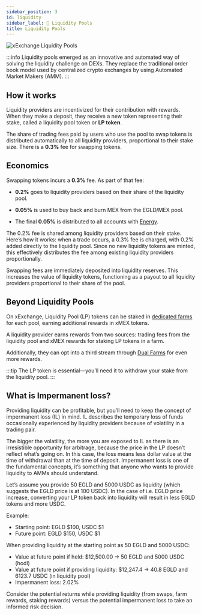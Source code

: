 ```yaml
---
sidebar_position: 3
id: liquidity
sidebar_label: 🌊 Liquidity Pools
title: Liquidity Pools
---
```


[comment]: # "mx-context-auto"

<img src="/docs/features/pools-header_1x.webp" alt="xExchange Liquidity Pools" />

:::info
Liquidity pools emerged as an innovative and automated way of solving the liquidity challenge on DEXs. They replace the traditional order book model used by centralized crypto exchanges by using Automated Market Makers (AMM).
:::

## How it works

Liquidity providers are incentivized for their contribution with rewards. When they make a deposit, they receive a new token representing their stake, called a liquidity pool token or **LP token**.

The share of trading fees paid by users who use the pool to swap tokens is distributed automatically to all liquidity providers, proportional to their stake size. There is a **0.3%** fee for swapping tokens.

## Economics

Swapping tokens incurs a **0.3%** fee. As part of that fee:

- **0.2%** goes to liquidity providers based on their share of the liquidity pool.

- **0.05%** is used to buy back and burn MEX from the EGLD/MEX pool.

- The final **0.05%** is distributed to all accounts with [Energy](/xmex-and-energy/what-is-energy.md).

The 0.2% fee is shared among liquidity providers based on their stake. Here’s how it works: when a trade occurs, a 0.3% fee is charged, with 0.2% added directly to the liquidity pool. Since no new liquidity tokens are minted, this effectively distributes the fee among existing liquidity providers proportionally.

Swapping fees are immediately deposited into liquidity reserves. This increases the value of liquidity tokens, functioning as a payout to all liquidity providers proportional to their share of the pool.

## Beyond Liquidity Pools

On xExchange, Liquidity Pool (LP) tokens can be staked in [dedicated farms](/products/yield-farming.md) for each pool, earning additional rewards in xMEX tokens.

A liquidity provider earns rewards from two sources: trading fees from the liquidity pool and xMEX rewards for staking LP tokens in a farm.

Additionally, they can opt into a third stream through [Dual Farms](/products/dual-farms.md) for even more rewards.

:::tip
The LP token is essential—you’ll need it to withdraw your stake from the liquidity pool.
:::

[comment]: # "mx-context-auto"

## What is Impermanent loss?

Providing liquidity can be profitable, but you’ll need to keep the concept of impermanent loss (IL) in mind. IL describes the temporary loss of funds occasionally experienced by liquidity providers because of volatility in a trading pair.

The bigger the volatility, the more you are exposed to IL as there is an irresistible opportunity for arbitrage, because the price in the LP doesn’t reflect what’s going on. In this case, the loss means less dollar value at the time of withdrawal than at the time of deposit. Impermanent loss is one of the fundamental concepts, it’s something that anyone who wants to provide liquidity to AMMs should understand.

Let’s assume you provide 50 EGLD and 5000 USDC as liquidity (which suggests the EGLD price is at 100 USDC). In the case of i.e. EGLD price increase, converting your LP token back into liquidity will result in less EGLD tokens and more USDC.

Example:

- Starting point: EGLD $100, USDC $1
- Future point: EGLD $150, USDC $1

When providing liquidity at the starting point as 50 EGLD and 5000 USDC:

- Value at future point if held: $12,500.00 → 50 EGLD and 5000 USDC (hodl)
- Value at future point if providing liquidity: $12,247.4 → 40.8 EGLD and 6123.7 USDC (in liquidity pool)
- Impermanent loss: 2.02%

Consider the potential returns while providing liquidity (from swaps, farm rewards, staking rewards) versus the potential impermanent loss to take an informed risk decision.
